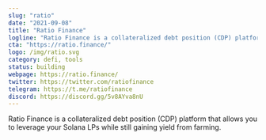 ```yaml
---
slug: "ratio"
date: "2021-09-08"
title: "Ratio Finance"
logline: "Ratio Finance is a collateralized debt position (CDP) platform that allows you to leverage your Solana LPs while still gaining yield from farming."
cta: "https://ratio.finance/"
logo: /img/ratio.svg
category: defi, tools
status: building
webpage: https://ratio.finance/
twitter: https://twitter.com/ratiofinance
telegram: https://t.me/ratiofinance
discord: https://discord.gg/5v8AYva8nU
---
```


Ratio Finance is a collateralized debt position (CDP) platform that allows you to leverage your Solana LPs while still gaining yield from farming.

